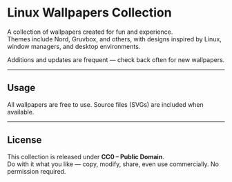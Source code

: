 # Linux Wallpapers Collection

A collection of wallpapers created for fun and experience.  
Themes include Nord, Gruvbox, and others, with designs inspired by Linux, window managers, and desktop environments.

Additions and updates are frequent — check back often for new wallpapers.

---

## Usage

All wallpapers are free to use. Source files (SVGs) are included when available.

---

## License

This collection is released under **CC0 – Public Domain**.  
Do with it what you like — copy, modify, share, even use commercially. No permission required.

